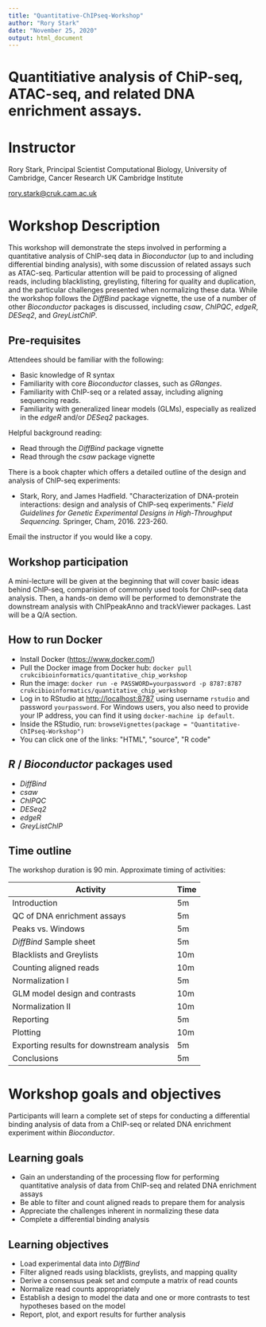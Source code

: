 ```yaml
---
title: "Quantitative-ChIPseq-Workshop"
author: "Rory Stark"
date: "November 25, 2020"
output: html_document
---
```


# Quantitiative analysis of ChiP-seq, ATAC-seq, and related DNA enrichment assays.

# Instructor

Rory Stark, Principal Scientist Computational Biology, University of Cambridge,
Cancer Research UK Cambridge Institute

rory.stark@cruk.cam.ac.uk


# Workshop Description

This workshop will demonstrate the steps involved in performing a 
quantitative analysis of ChIP-seq data in _Bioconductor_
(up to and including differential binding analysis), 
with some discussion of related assays such as ATAC-seq.
Particular attention will be paid to processing of aligned reads, 
including blacklisting, greylisting, filtering for quality and duplication,
and the particular challenges presented when normalizing these data.
While the workshop follows the _DiffBind_ package vignette, the use of 
a number of other _Bioconductor_ packages is discussed, including
_csaw_, _ChIPQC_, _edgeR_, _DESeq2_, and 
_GreyListChIP_.

## Pre-requisites

Attendees should be familiar with the following:

* Basic knowledge of R syntax
* Familiarity with core _Bioconductor_ classes, such as 
_GRanges_.
* Familiarity with ChIP-seq or a related assay, 
including aligning sequencing reads.
* Familiarity with generalized linear models (GLMs),  especially
as realized in the _edgeR_ and/or _DESeq2_ packages.

Helpful background reading:

* Read through the _DiffBind_ package vignette
* Read through the _csaw_ package vignette

There is a book chapter which offers a detailed outline of the design and 
analysis of ChIP-seq experiments:

* Stark, Rory, and James Hadfield. 
"Characterization of DNA-protein interactions: design and analysis of
ChIP-seq experiments." 
_Field Guidelines for Genetic Experimental Designs in High-Throughput Sequencing._ 
Springer, Cham, 2016. 223-260.

Email the instructor if you would like a copy.

## Workshop participation
A mini-lecture will be given at the beginning that will cover basic ideas behind ChIP-seq, comparision of commonly used tools for ChIP-seq data analysis. Then, a hands-on demo will be performed to demonstrate the downstream analysis with ChIPpeakAnno and trackViewer packages. Last will be a Q/A section.

## How to run Docker
- Install Docker (https://www.docker.com/)
- Pull the Docker image from Docker hub:
  `docker pull crukcibioinformatics/quantitative_chip_workshop`
- Run the image:
  `docker run -e PASSWORD=yourpassword -p 8787:8787 crukcibioinformatics/quantitative_chip_workshop`
- Log in to RStudio at [http://localhost:8787](http://localhost:8787) using username `rstudio` and password `yourpassword`. For Windows users, you also need to provide your IP address, you can find it using `docker-machine ip default`.
- Inside the RStudio, run:
  `browseVignettes(package = "Quantitative-ChIPseq-Workshop")`
- You can click one of the links: "HTML", "source", "R code"

## _R_ / _Bioconductor_ packages used

* _DiffBind_
* _csaw_
* _ChIPQC_
* _DESeq2_
* _edgeR_
* _GreyListChIP_

## Time outline

The workshop duration is 90 min. 
Approximate timing of activities:

| Activity                        | Time |
|-------------------------------- |------|
| Introduction                    |  5m  |
| QC of DNA enrichment assays     |  5m  |
| Peaks vs. Windows               |  5m  |
| _DiffBind_ Sample sheet         |  5m  |
| Blacklists and Greylists        | 10m  |
| Counting aligned reads          | 10m  |
| Normalization I                 |  5m  |
| GLM model design and contrasts  | 10m  |
| Normalization II                | 10m  |
| Reporting                       |  5m  |
| Plotting                        | 10m  |
| Exporting results for downstream analysis |  5m  |
| Conclusions                     |  5m  |

# Workshop goals and objectives

Participants will learn a complete set of steps for conducting
a differential binding analysis of data from a ChIP-seq or 
related DNA enrichment experiment within _Bioconductor_.

## Learning goals

* Gain an understanding of the processing flow for performing quantitative
analysis of data from ChIP-seq and related DNA enrichment assays
* Be able to filter and count aligned reads to prepare them for analysis
* Appreciate the challenges inherent in normalizing these data
* Complete a differential binding analysis

## Learning objectives

* Load experimental data into _DiffBind_
* Filter aligned reads using blacklists, greylists, and mapping quality
* Derive a consensus peak set and compute a matrix of read counts
* Normalize read counts appropriately
* Establish a design to model the data and one or more 
contrasts to test hypotheses based on the model
* Report, plot, and export results for further analysis
